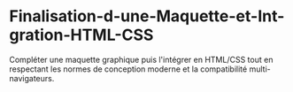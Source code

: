 # Finalisation-d-une-Maquette-et-Int-gration-HTML-CSS
Compléter une maquette graphique puis l'intégrer en HTML/CSS tout en respectant les normes de conception moderne et la compatibilité multi-navigateurs.
